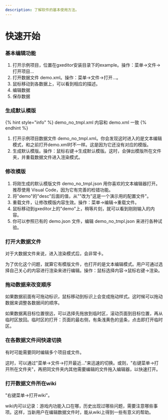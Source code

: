 ```yaml
---
description: 了解软件的基本使用方法。
---
```


# 快速开始

### 基本编辑功能

1. 打开示例项目，位置在gxeditor安装目录下的example。操作：菜单-&gt;文件-&gt;打开项目...
2. 打开数据文件 demo.xml。操作：菜单-&gt;文件-&gt;打开...。
3. 鼠标移动到各数据上，可以看到相应的描述。
4. 编辑数据
5. 保存数据

### 生成默认模版

{% hint style="info" %}
demo\_no\_tmpl.xml 内容和 demo.xml 一致
{% endhint %}

1. 打开示例项目数据文件 demo\_no\_tmpl.xml。你会发现这时进入的是文本编辑模式，和之前打开demo.xml时不一样。这是因为它还没有对应的模版。
2. 生成默认模版。操作：鼠标右键-&gt;生成默认模版。这时，会弹出模版所在文件夹，并重载数据文件进入渲染模式。

### 修改模版

1. 将刚生成的默认模版文件 demo\_no\_tmpl.json 用你喜欢的文本编辑器打开。推荐使用 Visual Code，因为它有完善的检错功能。
2. 将"demo"的"desc"后面的值，从""改为"这是一个演示用的配置文件"。
3. 重载文件，让修改模版内容生效。操作：菜单-&gt;编辑-&gt;重载文件。
4. 鼠标移动到gxeditor上的"demo"上，稍等片刻，就可以看到刚刚输入的内容。
5. 你可以参照已有的 demo.json 文件，编辑 demo\_no\_tmpl.json 来进行各种试验。

### 打开大数据文件

对于大数据文件来说，进入渲染模式后，会非常卡。

为了优化这个问题，就算它有模版文件，也打开的是文本编辑模式。用户可通过选择自己关心的内容进行渲染来进行编辑。操作：鼠标选择内容-&gt;鼠标右键-&gt;渲染。

### 拖动数据来改变顺序

如果数据前面有可拖动标识，鼠标移动到标识上会变成拖动样式。这时候可以拖动数据来调整各数据间的顺序。

如果数据离目标位置很远，可以选择先拖放到临时区，滚动页面到目标位置，再从临时区放回。临时区的打开：页面的最右侧，有条浅黄色的竖条，点击即打开临时区。

### 在各数据文件间快速切换

有时可能需要同时编辑多个项目或文件。

这时，可以通过"菜单-&gt;文件-&gt;打开最近..."来迅速的切换。或则，"右键菜单-&gt;打开所在文件夹"，再把同文件夹内其他需要编辑的文件拖入编辑器，以快速打开。

### 打开数据文件所在wiki

"右键菜单-&gt;打开wiki"。

wiki内可以记录：游戏内功能入口在哪，历史出现过哪些问题，需要注意哪些事项。这样，当新用户在编辑数据文件时，能从wiki上得到一些有意义的帮助。

